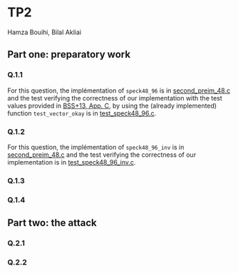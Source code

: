 # TP2

Hamza Bouihi, Bilal Akliai

## Part one: preparatory work

### Q.1.1

For this question, the implémentation of `speck48_96` is in [second_preim_48.c](src/second_preim_48.c) and the test verifying the correctness of our implementation with the test values provided in [BSS+13,
App. C](doc/specifications.pdf), by using the (already implemented) function `test_vector_okay` is in [test_speck48_96.c](test/test_speck48_96.c).

### Q.1.2

For this question, the implémentation of `speck48_96_inv` is in [second_preim_48.c](src/second_preim_48.c) and the test verifying the correctness of our implementation is in [test_speck48_96_inv.c](test/test_speck48_96_inv.c).

### Q.1.3

### Q.1.4

## Part two: the attack

### Q.2.1

### Q.2.2
